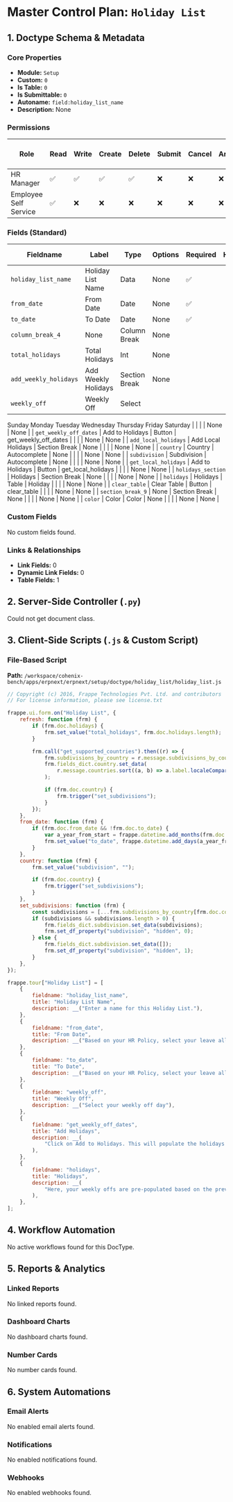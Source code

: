 # Master Control Plan: `Holiday List`

## 1. Doctype Schema & Metadata

### Core Properties
- **Module:** `Setup`
- **Custom:** `0`
- **Is Table:** `0`
- **Is Submittable:** `0`
- **Autoname:** `field:holiday_list_name`
- **Description:** None

### Permissions
| Role | Read | Write | Create | Delete | Submit | Cancel | Amend | Report | Import | Export | Print | Email | Share | Set User Perms |
|---|---|---|---|---|---|---|---|---|---|---|---|---|---|---|
| HR Manager | ✅ | ✅ | ✅ | ✅ | ❌ | ❌ | ❌ | ✅ | ❌ | ❌ | ✅ | ✅ | ✅ | ❌ |
| Employee Self Service | ✅ | ❌ | ❌ | ❌ | ❌ | ❌ | ❌ | ❌ | ❌ | ✅ | ✅ | ✅ | ✅ | ❌ |


### Fields (Standard)
| Fieldname | Label | Type | Options | Required | Hidden | Read Only | Default | Description |
|---|---|---|---|---|---|---|---|---|
| `holiday_list_name` | Holiday List Name | Data | None | ✅ |  |  | None | None |
| `from_date` | From Date | Date | None | ✅ |  |  | None | None |
| `to_date` | To Date | Date | None | ✅ |  |  | None | None |
| `column_break_4` | None | Column Break | None |  |  |  | None | None |
| `total_holidays` | Total Holidays | Int | None |  |  | ✅ | None | None |
| `add_weekly_holidays` | Add Weekly Holidays | Section Break | None |  |  |  | None | None |
| `weekly_off` | Weekly Off | Select | 
Sunday
Monday
Tuesday
Wednesday
Thursday
Friday
Saturday |  |  |  | None | None |
| `get_weekly_off_dates` | Add to Holidays | Button | get_weekly_off_dates |  |  |  | None | None |
| `add_local_holidays` | Add Local Holidays | Section Break | None |  |  |  | None | None |
| `country` | Country | Autocomplete | None |  |  |  | None | None |
| `subdivision` | Subdivision | Autocomplete | None |  |  |  | None | None |
| `get_local_holidays` | Add to Holidays | Button | get_local_holidays |  |  |  | None | None |
| `holidays_section` | Holidays | Section Break | None |  |  |  | None | None |
| `holidays` | Holidays | Table | Holiday |  |  |  | None | None |
| `clear_table` | Clear Table | Button | clear_table |  |  |  | None | None |
| `section_break_9` | None | Section Break | None |  |  |  | None | None |
| `color` | Color | Color | None |  |  |  | None | None |


### Custom Fields
No custom fields found.


### Links & Relationships
- **Link Fields:** 0
- **Dynamic Link Fields:** 0
- **Table Fields:** 1

## 2. Server-Side Controller (`.py`)
Could not get document class.


## 3. Client-Side Scripts (`.js` & Custom Script)
### File-Based Script
**Path:** `/workspace/cohenix-bench/apps/erpnext/erpnext/setup/doctype/holiday_list/holiday_list.js`
```javascript
// Copyright (c) 2016, Frappe Technologies Pvt. Ltd. and contributors
// For license information, please see license.txt

frappe.ui.form.on("Holiday List", {
	refresh: function (frm) {
		if (frm.doc.holidays) {
			frm.set_value("total_holidays", frm.doc.holidays.length);
		}

		frm.call("get_supported_countries").then((r) => {
			frm.subdivisions_by_country = r.message.subdivisions_by_country;
			frm.fields_dict.country.set_data(
				r.message.countries.sort((a, b) => a.label.localeCompare(b.label))
			);

			if (frm.doc.country) {
				frm.trigger("set_subdivisions");
			}
		});
	},
	from_date: function (frm) {
		if (frm.doc.from_date && !frm.doc.to_date) {
			var a_year_from_start = frappe.datetime.add_months(frm.doc.from_date, 12);
			frm.set_value("to_date", frappe.datetime.add_days(a_year_from_start, -1));
		}
	},
	country: function (frm) {
		frm.set_value("subdivision", "");

		if (frm.doc.country) {
			frm.trigger("set_subdivisions");
		}
	},
	set_subdivisions: function (frm) {
		const subdivisions = [...frm.subdivisions_by_country[frm.doc.country]];
		if (subdivisions && subdivisions.length > 0) {
			frm.fields_dict.subdivision.set_data(subdivisions);
			frm.set_df_property("subdivision", "hidden", 0);
		} else {
			frm.fields_dict.subdivision.set_data([]);
			frm.set_df_property("subdivision", "hidden", 1);
		}
	},
});

frappe.tour["Holiday List"] = [
	{
		fieldname: "holiday_list_name",
		title: "Holiday List Name",
		description: __("Enter a name for this Holiday List."),
	},
	{
		fieldname: "from_date",
		title: "From Date",
		description: __("Based on your HR Policy, select your leave allocation period's start date"),
	},
	{
		fieldname: "to_date",
		title: "To Date",
		description: __("Based on your HR Policy, select your leave allocation period's end date"),
	},
	{
		fieldname: "weekly_off",
		title: "Weekly Off",
		description: __("Select your weekly off day"),
	},
	{
		fieldname: "get_weekly_off_dates",
		title: "Add Holidays",
		description: __(
			"Click on Add to Holidays. This will populate the holidays table with all the dates that fall on the selected weekly off. Repeat the process for populating the dates for all your weekly holidays"
		),
	},
	{
		fieldname: "holidays",
		title: "Holidays",
		description: __(
			"Here, your weekly offs are pre-populated based on the previous selections. You can add more rows to also add public and national holidays individually."
		),
	},
];

```




## 4. Workflow Automation
No active workflows found for this DocType.


## 5. Reports & Analytics
### Linked Reports
No linked reports found.


### Dashboard Charts
No dashboard charts found.


### Number Cards
No number cards found.


## 6. System Automations
### Email Alerts
No enabled email alerts found.


### Notifications
No enabled notifications found.


### Webhooks
No enabled webhooks found.
